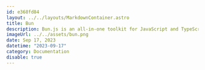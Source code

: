 ```yaml
---
id: e368fd84
layout: ../../layouts/MarkdownContainer.astro
title: Bun
description: Bun.js is an all-in-one toolkit for JavaScript and TypeScript apps. It includes a fast JavaScript runtime designed to replace Node.js.
imageUrl: ../../assets/bun.png
date: Sep 17, 2023
datetime: "2023-09-17"
category: Documentation
disable: true
---
```

